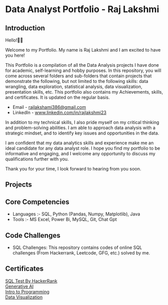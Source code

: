 <h1>Data Analyst Portfolio - Raj Lakshmi</h1>
<h2>Introduction</h2>

Hello!👋🏼

Welcome to my Portfolio. My name is Raj Lakshmi and I am excited to have you here!

This Portfolio is a compilation of all the  Data Analysis projects I have done for academic, self-learning and hobby purposes. In this repository, you will come across several folders and sub-folders that contain projects that demonstrate the following, but not limited to the following skills:  data wrangling, data exploration, statistical analysis, data visualization, presentation skills, etc.
This portfolio also contains my Achievements, skills, and certificates. It is updated on the regular basis.

- Email -  rajlakshami386@gmail.com
- LinkedIn - www.linkedin.com/in/rajlakshmi23

In addition to my technical skills, I also pride myself on my critical thinking and problem-solving abilities. I am able to approach data analysis with a strategic mindset, and to identify key issues and opportunities in the data.

I am confident that my data analytics skills and experience make me an ideal candidate for any data analyst role. I hope you find my portfolio to be informative and engaging, and I welcome any opportunity to discuss my qualifications further with you.

Thank you for your time, I look forward to hearing from you soon.

<h2>Projects</h2>

<h2>Core Competencies</h2> 

- Languages :- SQL, Python (Pandas, Numpy, Matplotlib), Java
- Tools :- MS Excel, Power Bi, MySQL, Git, Chat Gpt

<h2>Code Challenges</h2>

- SQL Challenges: This repository contains codes of online SQL challenges (From Hackerrank, Leetcode, GFG, etc.) solved by me.

<h2>Certificates</h2> 

[SQL Test By HackerRank](https://www.hackerrank.com/certificates/edb287deb32e)</br>
[Generative AI](https://www.coursera.org/account/accomplishments/certificate/ZJB8M744T3EC)</br>
[Intro to Programming](https://github.com/Rajlakshmi231/Portfolio/blob/aca7b038349eadfbfc298e955cd8c1025042d002/Certificates/Raj%20Lakshmi%20-%20Intro%20to%20Programming.png)</br>
[Data Visualization](https://github.com/Rajlakshmi231/Portfolio/blob/aca7b038349eadfbfc298e955cd8c1025042d002/Certificates/Raj%20Lakshmi%20-%20Data%20Visualization.png)





